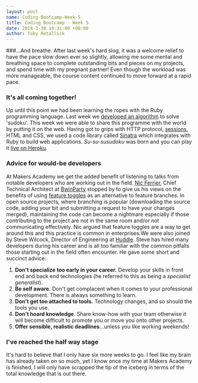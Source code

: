 ```yaml
---
layout: post
name: Coding-Bootcamp-Week-5
title: Coding Bootcamp - Week 5
date: 2014-3-30 18:31:00 +00:00
author: Toby Retallick
---
```


###...And breathe.
After last week's hard slog, it was a welcome relief to have the pace slow down ever so slightly, allowing me some mental and breathing space to complete outstanding bits and pieces on my projects, and spend time with my pregnant partner! Even though the workload was more manageable, the course content continued to move forward at a rapid pace.

### It's all coming together!
Up until this point we had been learning the ropes with the Ruby programming language. Last week we [developed an algorithm](https://github.com/tretallick/sudoku-tdd-version) to solve 'sudoku'. This week we were able to share this programme with the world by putting it on the web. Having got to grips with HTTP protocol, [sessions](http://en.wikipedia.org/wiki/Session_(computer_science)), HTML and CSS, we used a code library called [Sinatra](http://www.sinatrarb.com/) which integrates with Ruby to build web applications. *Su-su-susudoku* was born and you can play it [live on Heroku](http://su-su-susudoku.herokuapp.com/). 

### Advice for would-be developers
At Makers Academy we get the added benefit of listening to talks from notable developers who are working out in the field. [Nic Ferrier](https://twitter.com/nicferrier), Chief Technical Architect at [BwinParty](http://www.bwinparty.com/) stopped by to give us his views on the benefits of using [feature toggles](http://en.wikipedia.org/wiki/Feature_toggle) as an alternative to feature branches. In open source projects, where branching is popular (downloading the source code, adding your bit and submitting a request to have your changes merged), maintaining the code can become a nightmare especially if those contributing to the project are not in the same room and/or not communicating effectively. Nic argued that feature toggles are a way to get around this and this practice is common in enterprises.We were also joined by Steve Wilcock, Director of Engineering at [Huddle](www.huddle.com). Steve has hired many developers during his career and is all too familiar with the common pitfalls those starting out in the field often encounter. He gave some short and succinct advice:

1. **Don't specialize too early in your career.** Develop your skills in front end and back end technologies (he referred to this as being a *specialist generalist*).
2. **Be self aware.** Don't get complacent when it comes to your professional development. There is always something to learn. 
3. **Don't get too attached to tools.** Technology changes, and so should the tools you use.
4. **Don't hoard knowledge**. Share know-how with your team otherwise it will become difficult to promote you or move you onto other projects.
5. **Offer sensible, realistic deadlines**...unless you like working weekends!  

### I've reached the half way stage
It's hard to believe that I only have six more weeks to go. I feel like my brain has already taken on so much, yet I know once my time at Makers Academy is finished, I will only have scrapped the tip of the iceberg in terms of the total knowledge that is out there.
